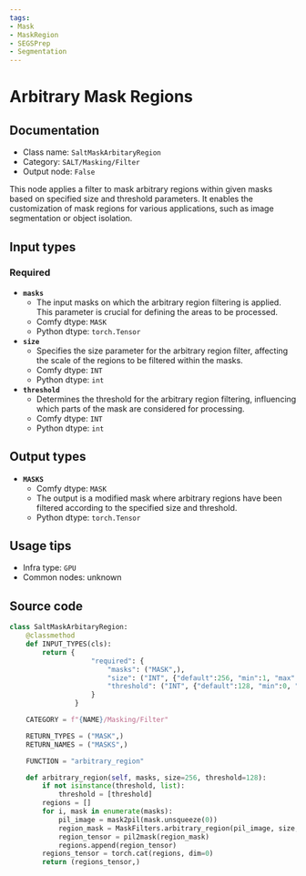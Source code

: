 ```yaml
---
tags:
- Mask
- MaskRegion
- SEGSPrep
- Segmentation
---
```


# Arbitrary Mask Regions
## Documentation
- Class name: `SaltMaskArbitaryRegion`
- Category: `SALT/Masking/Filter`
- Output node: `False`

This node applies a filter to mask arbitrary regions within given masks based on specified size and threshold parameters. It enables the customization of mask regions for various applications, such as image segmentation or object isolation.
## Input types
### Required
- **`masks`**
    - The input masks on which the arbitrary region filtering is applied. This parameter is crucial for defining the areas to be processed.
    - Comfy dtype: `MASK`
    - Python dtype: `torch.Tensor`
- **`size`**
    - Specifies the size parameter for the arbitrary region filter, affecting the scale of the regions to be filtered within the masks.
    - Comfy dtype: `INT`
    - Python dtype: `int`
- **`threshold`**
    - Determines the threshold for the arbitrary region filtering, influencing which parts of the mask are considered for processing.
    - Comfy dtype: `INT`
    - Python dtype: `int`
## Output types
- **`MASKS`**
    - Comfy dtype: `MASK`
    - The output is a modified mask where arbitrary regions have been filtered according to the specified size and threshold.
    - Python dtype: `torch.Tensor`
## Usage tips
- Infra type: `GPU`
- Common nodes: unknown


## Source code
```python
class SaltMaskArbitaryRegion:
    @classmethod
    def INPUT_TYPES(cls):
        return {
                    "required": {
                        "masks": ("MASK",),
                        "size": ("INT", {"default":256, "min":1, "max":4096, "step":1}),
                        "threshold": ("INT", {"default":128, "min":0, "max":255, "step":1}),
                    }
                }

    CATEGORY = f"{NAME}/Masking/Filter"

    RETURN_TYPES = ("MASK",)
    RETURN_NAMES = ("MASKS",)

    FUNCTION = "arbitrary_region"

    def arbitrary_region(self, masks, size=256, threshold=128):
        if not isinstance(threshold, list):
            threshold = [threshold]
        regions = []
        for i, mask in enumerate(masks):
            pil_image = mask2pil(mask.unsqueeze(0))
            region_mask = MaskFilters.arbitrary_region(pil_image, size, int(threshold[i if i < len(threshold) else -1]))
            region_tensor = pil2mask(region_mask)
            regions.append(region_tensor)
        regions_tensor = torch.cat(regions, dim=0)
        return (regions_tensor,)

```
